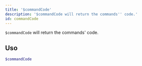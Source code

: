 ```yaml
---
title: '$commandCode'
description: '$commandCode will return the commands'' code.'
id: commandCode
---
```


`$commandCode` will return the commands' code.

## Uso

```php
$commandCode
```